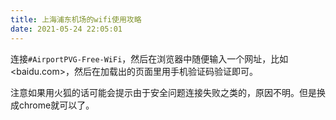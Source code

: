 ```yaml
---
title: 上海浦东机场的wifi使用攻略
date: 2021-05-24 22:05:01
---
```


连接`#AirportPVG-Free-WiFi`，然后在浏览器中随便输入一个网址，比如<baidu.com>，然后在加载出的页面里用手机验证码验证即可。

注意如果用火狐的话可能会提示由于安全问题连接失败之类的，原因不明。但是换成chrome就可以了。
